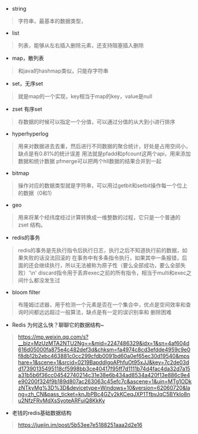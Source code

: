 - string
>字符串，最基本的数据类型，

- list
> 列表，能够从左右插入删除元素，还支持阻塞插入删除

- map，散列表 
>和java的hashmap类似，只能存字符串
 

- set，无序set
>就是map的一个实现，key相当于map的key，value是null


- zset 有序set
>存数据的时候可以指定一个分值，可以通过分值的从大到小进行排序


- hyperhyperlog
>用来对数据进去去重，然后进行不同数据的聚合统计，好处是占用空间小，缺点是有0.81%的统计误差
用法就是pfadd和pfcount这两个api，用来添加数据和统计数据
pfmerge可以把两个hll数据的结果合并到一起


- bitmap
>操作对应的数据类型就是字符串，可以用过getbit和setbit操作每一个位上的数据（0和1）

- geo
>用来将某个经纬度经过计算转换成一维整数的过程，它只是一个普通的 zset 结构。

- redis的事务
>redis的事务是先执行指令后执行日志，执行之后不知道执行前的数据，如果失败的话没法回滚的
在事务中有多条指令执行，如果其中一条报错，后面的还会继续执行，所以无法被称为原子性（要么全部成功，要么全部失败）'\n'
 discard指令用于丢弃exec之前的所有指令，相当于multi和exec之间什么都没发生过

- bloom filter
>布隆姆过滤器，用于检测一个元素是否在一个集合中，优点是空间效率和查询时间都远远超过一般算法，缺点是有一定的误识别率和
删除困难


- Redis 为何这么快？聊聊它的数据结构~
>https://mp.weixin.qq.com/s?__biz=MzUzMTA2NTU2Ng==&mid=2247486329&idx=1&sn=4af604d616d05000fa875e4c482def3d&chksm=fa4974c8cd3efdde4959c9e0f8db12b2ebc463881c0cc299cfdb0091bd60a0ef65ec30d19540&mpshare=1&scene=1&srcid=0219BapddIgoAPhfuOt95xJJ&key=7c2de03dd17390135495118cf5998bb3ce40417f95ff7d1111b74d4fac4da32d7a15a31b5b6f36cc04542740214c31e38e6b434ad8534a420f13e886c9e4e90200f324f9b189d807ac263063c45efc7c&ascene=1&uin=MTg1ODkzNTkyMg%3D%3D&devicetype=Windows+10&version=62060720&lang=zh_CN&pass_ticket=knJbPBc4GZv2kKCeqJXP1TfbvJqC5BYkIo8nu2NfzFRvMdXsSyoteARFuiQ8KkKy

- 老钱的redis基础数据结构
>https://juejin.im/post/5b53ee7e5188251aaa2d2e16